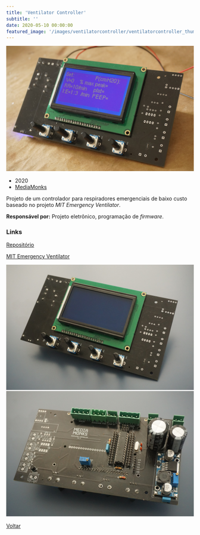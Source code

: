 ```yaml
---
title: 'Ventilator Controller'
subtitle: ''
date: 2020-05-10 00:00:00
featured_image: '/images/ventilatorcontroller/ventilatorcontroller_thumb.jpg'
---
```


![](/images/ventilatorcontroller/ventilatorcontroller_01.jpg)

* 2020
* [MediaMonks](https://www.mediamonks.com/)

Projeto de um controlador para respiradores emergenciais de baixo custo baseado no projeto *MIT Emergency Ventilator*.

**Responsável por:** Projeto eletrônico, programação de *firmware*.

### Links

[Repositório](https://github.com/mediamonkssp/mediamonks-ventilator)

[MIT Emergency Ventilator](https://emergency-vent.mit.edu/)

<div class="gallery" data-columns="2">
	<img src="/images/ventilatorcontroller/ventilatorcontroller_02.jpg">
	<img src="/images/ventilatorcontroller/ventilatorcontroller_03.jpg">
</div>

<a href='/' class="button button--large">Voltar</a>